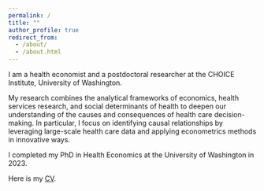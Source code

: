 ```yaml
---
permalink: /
title: ""
author_profile: true
redirect_from: 
  - /about/
  - /about.html
---
```

I am a health economist and a postdoctoral researcher at the CHOICE Institute, University of Washington.

My research combines the analytical frameworks of economics, health services research, and social determinants of health to deepen our understanding of the causes and consequences of health care decision-making. In particular, I focus on identifying causal relationships by leveraging large-scale health care data and applying econometrics methods in innovative ways.
 
I completed my PhD in Health Economics at the University of Washington in 2023.

Here is my [CV](CV_DLee.pdf).
